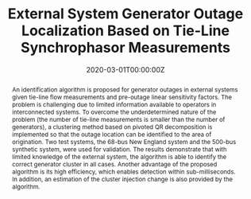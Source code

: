 ---
title: "External System Generator Outage Localization Based on Tie-Line Synchrophasor Measurements"
authors:
- admin
- J. E. Tate
author_notes:
- "1"
- "2"
date: "2020-03-01T00:00:00Z"
doi: "10.1109/TPWRS.2019.2942257"

# Schedule page publish date (NOT publication's date).
publishDate: "2017-01-01T00:00:00Z"

# Publication type.
# Legend: 0 = Uncategorized; 1 = Conference paper; 2 = Journal article;
# 3 = Preprint / Working Paper; 4 = Report; 5 = Book; 6 = Book section;
# 7 = Thesis; 8 = Patent
publication_types: ["2"]

# Publication name and optional abbreviated publication name.
publication: "* IEEE Transactions on Power Systems (Volume: 35, Issue: 2, March 2020)"
publication_short: ""

abstract: An identification algorithm is proposed for generator outages in external systems given tie-line flow measurements and pre-outage linear sensitivity factors. The problem is challenging due to limited information available to operators in interconnected systems. To overcome the underdetermined nature of the problem (the number of tie-line measurements is smaller than the number of generators), a clustering method based on pivoted QR decomposition is implemented so that the outage location can be identified to the area of origination. Two test systems, the 68-bus New England system and the 500-bus synthetic system, were used for validation. The results demonstrate that with limited knowledge of the external system, the algorithm is able to identify the correct generator cluster in all cases. Another advantage of the proposed algorithm is its high efficiency, which enables detection within sub-milliseconds. In addition, an estimation of the cluster injection change is also provided by the algorithm.
# Summary. An optional shortened abstract.
#summary: Lorem ipsum dolor sit amet, consectetur adipiscing elit. Duis posuere tellus ac convallis placerat. Proin tincidunt magna sed ex sollicitudin condimentum.

tags:
- Source Themes
featured: true

# links:
# - name: ""
#   url: ""
url_pdf: files/08843926.pdf
url_code: ''
url_dataset: ''
url_poster: ''
url_project: ''
url_slides: 'slides/20PESGM0225.pdf'
url_source: ''
url_video: 'media/20PESGM0225.mp4'


# Associated Projects (optional).
#   Associate this publication with one or more of your projects.
#   Simply enter your project's folder or file name without extension.
#   E.g. `internal-project` references `content/project/internal-project/index.md`.
#   Otherwise, set `projects: []`.
projects: []

# Slides (optional).
#   Associate this publication with Markdown slides.
#   Simply enter your slide deck's filename without extension.
#   E.g. `slides: "example"` references `content/slides/example/index.md`.
#   Otherwise, set `slides: ""`.
slides: ""
---